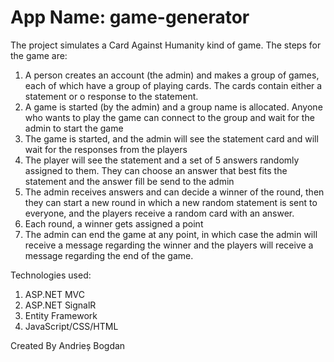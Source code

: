 # App Name: game-generator

The project simulates a Card Against Humanity kind of game. The steps for the game are:
  1. A person creates an account (the admin) and makes a group of games, each of which have a group of playing cards. The cards contain either a statement or o response to the statement.
  2. A game is started (by the admin) and a group name is allocated. Anyone who wants to play the game can connect to the group and wait for the admin to start the game
  3. The game is started, and the admin will see the statement card and will wait for the responses from the players
  4. The player will see the statement and a set of 5 answers randomly assigned to them. They can choose an answer that best fits the statement and the answer fill be send to the admin
  5. The admin receives answers and can decide a winner of the round, then they can start a new round in which a new random statement is sent to everyone, and the players receive a random card with an answer.
  6. Each round, a winner gets assigned a point
  7. The admin can end the game at any point, in which case the admin will receive a message regarding the winner and the players will receive a message regarding the end of the game. 

Technologies used:
1. ASP.NET MVC
2. ASP.NET SignalR
3. Entity Framework
4. JavaScript/CSS/HTML

Created By Andrieș Bogdan
